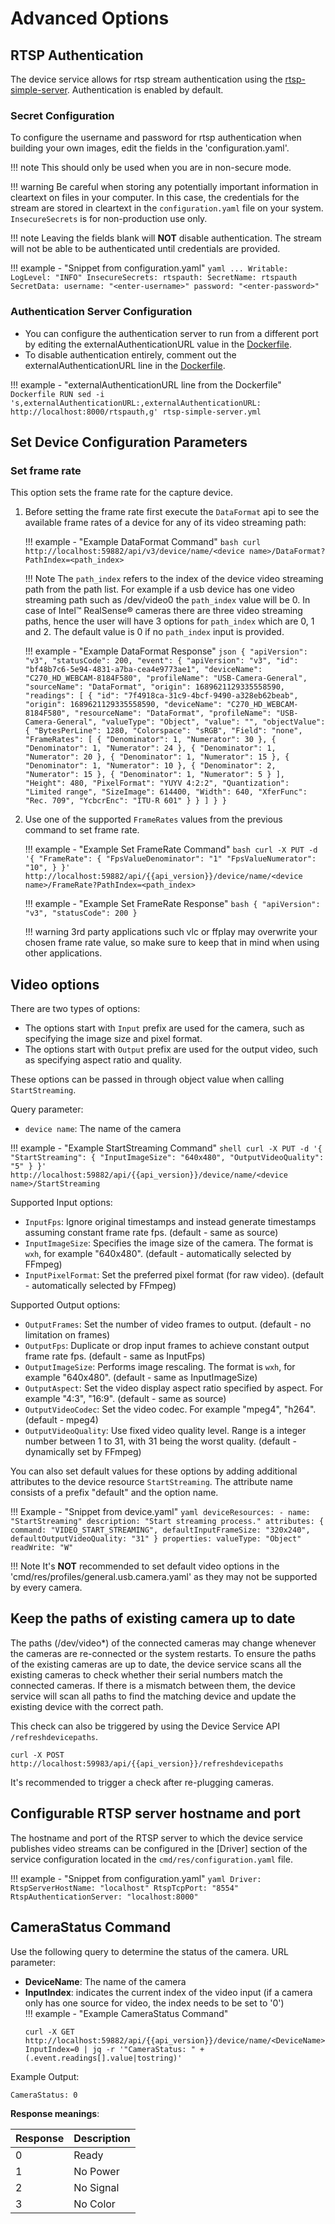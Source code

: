# Advanced Options

## RTSP Authentication
The device service allows for rtsp stream authentication using the [rtsp-simple-server](https://github.com/aler9/mediamtx). Authentication is enabled by default.

### Secret Configuration
To configure the username and password for rtsp authentication when building your own images, edit the fields in the 'configuration.yaml'. 

!!! note 
    This should only be used when you are in non-secure mode.

!!! warning
    Be careful when storing any potentially important information in cleartext on files in your computer. In this case, the credentials for the stream are stored in cleartext in the `configuration.yaml` file on your system.
    `InsecureSecrets` is for non-production use only.
    
!!! note 
    Leaving the fields blank will **NOT** disable authentication. The stream will not be able to be authenticated until credentials are provided.

!!! example - "Snippet from configuration.yaml"
    ```yaml
    ...
    Writable:
        LogLevel: "INFO"
        InsecureSecrets:
            rtspauth:
                SecretName: rtspauth
                SecretData:
                    username: "<enter-username>"
                    password: "<enter-password>"
    ```

### Authentication Server Configuration
- You can configure the authentication server to run from a different port by editing the externalAuthenticationURL value in the [Dockerfile](https://github.com/edgexfoundry/device-usb-camera/blob/{{version}}/Dockerfile).
- To disable authentication entirely, comment out the externalAuthenticationURL line in the [Dockerfile](https://github.com/edgexfoundry/device-usb-camera/blob/{{version}}/Dockerfile).

!!! example - "externalAuthenticationURL line from the Dockerfile"
    ```Dockerfile
    RUN sed -i 's,externalAuthenticationURL:,externalAuthenticationURL: http://localhost:8000/rtspauth,g' rtsp-simple-server.yml
    ```

## Set Device Configuration Parameters
### Set frame rate
This option sets the frame rate for the capture device.

1. Before setting the frame rate first execute the `DataFormat` api to see the available frame rates of a device for any of its video streaming path:

    !!! example - "Example DataFormat Command"
        ```bash
        curl http://localhost:59882/api/v3/device/name/<device name>/DataFormat?PathIndex=<path_index>
        ```
   
    !!! Note
        The `path_index` refers to the index of the device video streaming path from the path list. For example if a usb device has one
        video streaming path such as /dev/video0 the `path_index` value will be 0. In case of Intel&#8482; RealSense&#174; cameras there are three video 
        streaming paths, hence the user will have 3 options for `path_index` which are 0, 1 and 2. The default value is 0 if no `path_index`
        input is provided.
    
    !!! example - "Example DataFormat Response"
        ```json
        {
            "apiVersion": "v3",
            "statusCode": 200,
            "event": {
                "apiVersion": "v3",
                "id": "bf48b7c6-5e94-4831-a7ba-cea4e9773ae1",
                "deviceName": "C270_HD_WEBCAM-8184F580",
                "profileName": "USB-Camera-General",
                "sourceName": "DataFormat",
                "origin": 1689621129335558590,
                "readings": [
                    {
                        "id": "7f4918ca-31c9-4bcf-9490-a328eb62beab",
                        "origin": 1689621129335558590,
                        "deviceName": "C270_HD_WEBCAM-8184F580",
                        "resourceName": "DataFormat",
                        "profileName": "USB-Camera-General",
                        "valueType": "Object",
                        "value": "",
                        "objectValue": {
                            "BytesPerLine": 1280,
                            "Colorspace": "sRGB",
                            "Field": "none",
                            "FrameRates": [
                                {
                                    "Denominator": 1,
                                    "Numerator": 30
                                },
                                {
                                    "Denominator": 1,
                                    "Numerator": 24
                                },
                                {
                                    "Denominator": 1,
                                    "Numerator": 20
                                },
                                {
                                    "Denominator": 1,
                                    "Numerator": 15
                                },
                                {
                                    "Denominator": 1,
                                    "Numerator": 10
                                },
                                {
                                    "Denominator": 2,
                                    "Numerator": 15
                                },
                                {
                                    "Denominator": 1,
                                    "Numerator": 5
                                }
                            ],
                            "Height": 480,
                            "PixelFormat": "YUYV 4:2:2",
                            "Quantization": "Limited range",
                            "SizeImage": 614400,
                            "Width": 640,
                            "XferFunc": "Rec. 709",
                            "YcbcrEnc": "ITU-R 601"
                        }
                    }
                ]
            }
        }
        ```

1. Use one of the supported `FrameRates` values from the previous command to set frame rate.

    !!! example - "Example Set FrameRate Command"
        ```bash
        curl -X PUT -d '{
                "FrameRate": {
                "FpsValueDenominator": "1"
                "FpsValueNumerator": "10",
                }
            }' http://localhost:59882/api/{{api_version}}/device/name/<device name>/FrameRate?PathIndex=<path_index>
        ``` 

    !!! example - "Example Set FrameRate Response"
        ```bash
        {
          "apiVersion": "v3",
          "statusCode": 200
        } 
        ``` 

    !!! warning
         3rd party applications such vlc or ffplay may overwrite your chosen frame rate value, so make sure to keep that in mind when using other applications.

## Video options
There are two types of options:
- The options start with `Input` prefix are used for the camera, such as specifying the image size and pixel format.  
- The options start with `Output` prefix are used for the output video, such as specifying aspect ratio and quality.  

These options can be passed in through object value when calling `StartStreaming`.

Query parameter:  
- `device name`: The name of the camera

!!! example - "Example StartStreaming Command"
    ```shell
    curl -X PUT -d '{
        "StartStreaming": {
        "InputImageSize": "640x480",
        "OutputVideoQuality": "5"
        }
    }' http://localhost:59882/api/{{api_version}}/device/name/<device name>/StartStreaming
    ```

Supported Input options:  

- `InputFps`: Ignore original timestamps and instead generate timestamps assuming constant frame rate fps. (default - same as source)  
- `InputImageSize`: Specifies the image size of the camera. The format is `wxh`, for example "640x480". (default - automatically selected by FFmpeg)  
- `InputPixelFormat`: Set the preferred pixel format (for raw video). (default - automatically selected by FFmpeg)  

Supported Output options:

- `OutputFrames`: Set the number of video frames to output. (default - no limitation on frames)  
- `OutputFps`: Duplicate or drop input frames to achieve constant output frame rate fps. (default - same as InputFps)  
- `OutputImageSize`: Performs image rescaling. The format is `wxh`, for example "640x480". (default - same as InputImageSize)  
- `OutputAspect`: Set the video display aspect ratio specified by aspect. For example "4:3", "16:9". (default - same as source)  
- `OutputVideoCodec`: Set the video codec. For example "mpeg4", "h264". (default - mpeg4)  
- `OutputVideoQuality`: Use fixed video quality level. Range is a integer number between 1 to 31, with 31 being the worst quality. (default - dynamically set by FFmpeg)  

You can also set default values for these options by adding additional attributes to the device resource `StartStreaming`.
The attribute name consists of a prefix "default" and the option name.

!!! Example - "Snippet from device.yaml"
    ```yaml
    deviceResources:
    - name: "StartStreaming"
        description: "Start streaming process."
        attributes:
        { command: "VIDEO_START_STREAMING",
            defaultInputFrameSize: "320x240",
            defaultOutputVideoQuality: "31"
        }
        properties:
        valueType: "Object"
        readWrite: "W"
    ```

!!! Note
    It's **NOT** recommended to set default video options in the 'cmd/res/profiles/general.usb.camera.yaml' as they may not be supported by every camera.


## Keep the paths of existing camera up to date
The paths (/dev/video*) of the connected cameras may change whenever the cameras are re-connected or the system restarts.
To ensure the paths of the existing cameras are up to date, the device service scans all the existing cameras to check whether their serial numbers match the connected cameras.
If there is a mismatch between them, the device service will scan all paths to find the matching device and update the existing device with the correct path.

This check can also be triggered by using the Device Service API `/refreshdevicepaths`.
```shell
curl -X POST http://localhost:59983/api/{{api_version}}/refreshdevicepaths
```

It's recommended to trigger a check after re-plugging cameras.

## Configurable RTSP server hostname and port

The hostname and port of the RTSP server to which the device service publishes video streams can be configured in the [Driver] section of the service configuration located in the `cmd/res/configuration.yaml` file.

!!! example - "Snippet from configuration.yaml"
    ```yaml
    Driver:
        RtspServerHostName: "localhost"
        RtspTcpPort: "8554"
        RtspAuthenticationServer: "localhost:8000"
    ```


## CameraStatus Command
Use the following query to determine the status of the camera.
URL parameter:

- **DeviceName**: The name of the camera  
- **InputIndex**: indicates the current index of the video input (if a camera only has one source for video, the index needs to be set to '0')  
!!! example - "Example CameraStatus Command"
    ```
    curl -X GET http://localhost:59882/api/{{api_version}}/device/name/<DeviceName>/CameraStatus?InputIndex=0 | jq -r '"CameraStatus: " + (.event.readings[].value|tostring)'
    ```

Example Output: 
```
CameraStatus: 0
```

**Response meanings**:

| Response   | Description |
| ---------- | ----------- |
| 0          | Ready |
| 1 | No Power |
| 2 | No Signal |
| 3 | No Color |    
